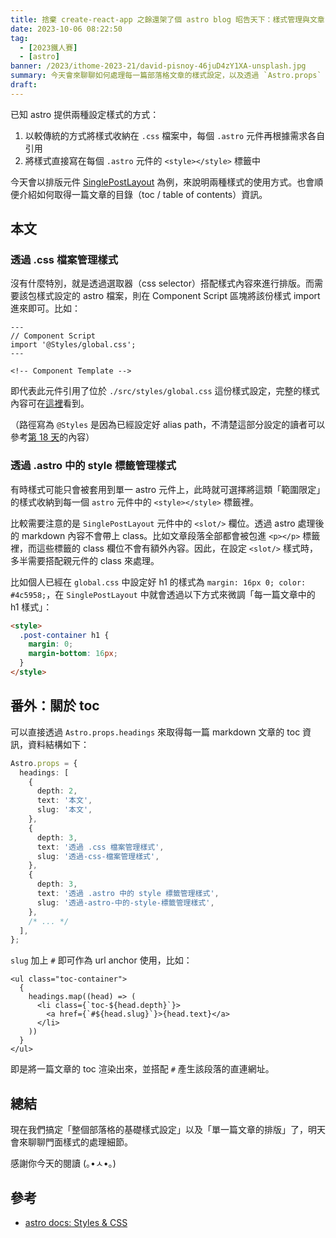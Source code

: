 ```yaml
---
title: 捨棄 create-react-app 之餘還架了個 astro blog 昭告天下：樣式管理與文章 toc
date: 2023-10-06 08:22:50
tag:
  - [2023鐵人賽]
  - [astro]
banner: /2023/ithome-2023-21/david-pisnoy-46juD4zY1XA-unsplash.jpg
summary: 今天會來聊聊如何處理每一篇部落格文章的樣式設定，以及透過 `Astro.props` 取得每篇文章的 toc 內容
draft:
---
```


已知 astro 提供兩種設定樣式的方式：

1. 以較傳統的方式將樣式收納在 `.css` 檔案中，每個 `.astro` 元件再根據需求各自引用
2. 將樣式直接寫在每個 `.astro` 元件的 `<style></style>` 標籤中

今天會以排版元件 [SinglePostLayout](https://github.com/tzynwang/tzynwang.github.io/blob/master/src/components/pages/SinglePostLayout.astro) 為例，來說明兩種樣式的使用方式。也會順便介紹如何取得一篇文章的目錄（toc / table of contents）資訊。

## 本文

### 透過 .css 檔案管理樣式

沒有什麼特別，就是透過選取器（css selector）搭配樣式內容來進行排版。而需要該包樣式設定的 astro 檔案，則在 Component Script 區塊將該份樣式 import 進來即可。比如：

```astro
---
// Component Script
import '@Styles/global.css';
---

<!-- Component Template -->
```

即代表此元件引用了位於 `./src/styles/global.css` 這份樣式設定，完整的樣式內容可在[這裡](https://github.com/tzynwang/tzynwang.github.io/blob/master/src/styles/global.css)看到。

（路徑寫為 `@Styles` 是因為已經設定好 alias path，不清楚這部分設定的讀者可以參考[第 18 天](/2023/ithome-2023-18#tsconfig.json)的內容）

### 透過 .astro 中的 style 標籤管理樣式

有時樣式可能只會被套用到單一 astro 元件上，此時就可選擇將這類「範圍限定」的樣式收納到每一個 `astro` 元件中的 `<style></style>` 標籤裡。

比較需要注意的是 `SinglePostLayout` 元件中的 `<slot/>` 欄位。透過 astro 處理後的 markdown 內容不會帶上 class。比如文章段落全部都會被包進 `<p></p>` 標籤裡，而這些標籤的 class 欄位不會有額外內容。因此，在設定 `<slot/>` 樣式時，多半需要搭配親元件的 class 來處理。

比如個人已經在 `global.css` 中設定好 h1 的樣式為 `margin: 16px 0; color: #4c5958;`，在 `SinglePostLayout` 中就會透過以下方式來微調「每一篇文章中的 h1 樣式」：

```html
<style>
  .post-container h1 {
    margin: 0;
    margin-bottom: 16px;
  }
</style>
```

## 番外：關於 toc

可以直接透過 `Astro.props.headings` 來取得每一篇 markdown 文章的 toc 資訊，資料結構如下：

```ts
Astro.props = {
  headings: [
    {
      depth: 2,
      text: '本文',
      slug: '本文',
    },
    {
      depth: 3,
      text: '透過 .css 檔案管理樣式',
      slug: '透過-css-檔案管理樣式',
    },
    {
      depth: 3,
      text: '透過 .astro 中的 style 標籤管理樣式',
      slug: '透過-astro-中的-style-標籤管理樣式',
    },
    /* ... */
  ],
};
```

`slug` 加上 `#` 即可作為 url anchor 使用，比如：

```astro
<ul class="toc-container">
  {
    headings.map((head) => (
      <li class={`toc-${head.depth}`}>
        <a href={`#${head.slug}`}>{head.text}</a>
      </li>
    ))
  }
</ul>
```

即是將一篇文章的 toc 渲染出來，並搭配 `#` 產生該段落的直連網址。

## 總結

現在我們搞定「整個部落格的基礎樣式設定」以及「單一篇文章的排版」了，明天會來聊聊門面樣式的處理細節。

感謝你今天的閱讀 (｡•ㅅ•｡)

## 參考

- [astro docs: Styles & CSS](https://docs.astro.build/en/guides/styling/)
